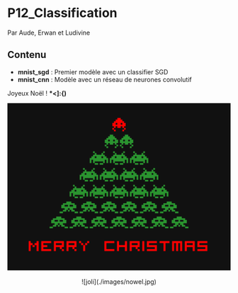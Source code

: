 # P12_Classification

Par Aude, Erwan et Ludivine

## Contenu

* __mnist_sgd__ : Premier modèle avec un classifier SGD
* __mnist_cnn__ : Modèle avec un réseau de neurones convolutif

Joyeux Noël !     __\*<]:{)__

<p ALIGN="center"><img src="./images/noel.png"></p>
<p ALIGN="center">![joli](./images/nowel.jpg)</p>



